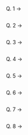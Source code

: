 Q. 1 ->

```sql

```

Q. 2 ->

```sql

```

Q. 3 ->

```sql

```

Q. 4 ->

```sql

```

Q. 5 ->

```sql

```

Q. 6 ->

```sql

```

Q. 7 ->

```sql

```

Q. 8 ->

```sql

```
